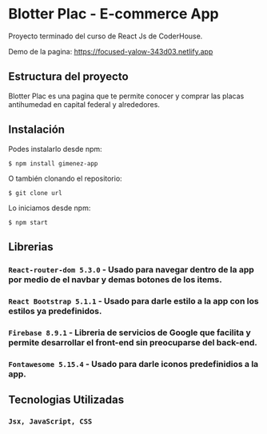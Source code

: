 # Blotter Plac - E-commerce App

Proyecto terminado del curso de React Js de CoderHouse. 

Demo de la pagina: https://focused-yalow-343d03.netlify.app


## Estructura del proyecto

Blotter Plac es una pagina que te permite conocer y comprar las placas antihumedad en capital federal y alrededores.


## Instalación

Podes instalarlo desde npm:

`$ npm install gimenez-app`

O también clonando el repositorio:

`$ git clone url`

Lo iniciamos desde npm:

`$ npm start`


## Librerias

### `React-router-dom 5.3.0` - Usado para navegar dentro de la app por medio de el navbar y demas botones de los items.

### `React Bootstrap 5.1.1` - Usado para darle estilo a la app con los estilos ya predefinidos.

### `Firebase 8.9.1` - Libreria de servicios de Google que facilita y permite desarrollar el front-end sin preocuparse del back-end.

### `Fontawesome 5.15.4` - Usado para darle iconos predefinidios a la app.


## Tecnologias Utilizadas

### `Jsx, JavaScript, CSS`



